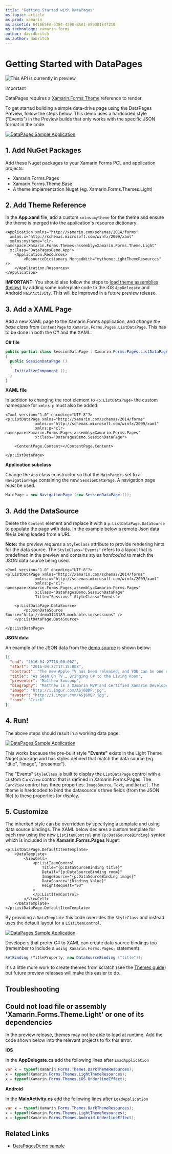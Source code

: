 ```yaml
---
title: "Getting Started with DataPages"
ms.topic: article
ms.prod: xamarin
ms.assetid: 6416E5FA-6384-4298-BAA1-A89381E47210
ms.technology: xamarin-forms
author: davidbritch
ms.author: dabritch
---
```


# Getting Started with DataPages

![](~/media/shared/preview.png "This API is currently in preview")

> [!IMPORTANT]
> DataPages requires a
[Xamarin.Forms Theme](~/xamarin-forms/user-interface/themes/index.md) reference to render.


To get started building a simple data-drive page using the DataPages Preview,
follow the steps below. This demo uses a hardcoded style ("Events") in
the Preview builds that only works with the specific JSON format
in the code.

[ ![](get-started-images/demo-sml.png "DataPages Sample Application")](get-started-images/demo.png "DataPages Sample Application")

## 1. Add NuGet Packages

Add these Nuget packages to your Xamarin.Forms PCL and application projects:

* Xamarin.Forms.Pages
* Xamarin.Forms.Theme.Base
* A theme implementation Nuget (eg. Xamarin.Forms.Themes.Light)

## 2. Add Theme Reference

In the **App.xaml** file, add a custom `xmlns:mytheme` for the theme
and ensure the theme is merged into the application's resource dictionary:

```xaml
<Application xmlns="http://xamarin.com/schemas/2014/forms"
  xmlns:x="http://schemas.microsoft.com/winfx/2009/xaml"
  xmlns:mytheme="clr-namespace:Xamarin.Forms.Themes;assembly=Xamarin.Forms.Theme.Light"
  x:Class="DataPagesDemo.App">
    <Application.Resources>
        <ResourceDictionary MergedWith="mytheme:LightThemeResources" />
    </Application.Resources>
</Application>
```

**IMPORTANT:** You should also follow the steps to [load theme assemblies (below)](#loadtheme)
by adding some boilerplate code to the iOS `AppDelegate` and Android `MainActivity`. This will
be improved in a future preview release.


## 3. Add a XAML Page

Add a new XAML page to the Xamarin.Forms application, and *change the base class*
from `ContentPage` to `Xamarin.Forms.Pages.ListDataPage`. This has to be done in
both the C# and the XAML:

**C# file**

```csharp
public partial class SessionDataPage : Xamarin.Forms.Pages.ListDataPage // was ContentPage
{
  public SessionDataPage ()
  {
    InitializeComponent ();
  }
}
```

**XAML file**

In addition to changing the root element to `<p:ListDataPage>` the custom
namespace for `xmlns:p` must also be added:

```xaml
<?xml version="1.0" encoding="UTF-8"?>
<p:ListDataPage xmlns="http://xamarin.com/schemas/2014/forms"
			 xmlns:x="http://schemas.microsoft.com/winfx/2009/xaml"
			 xmlns:p="clr-namespace:Xamarin.Forms.Pages;assembly=Xamarin.Forms.Pages"
			 x:Class="DataPagesDemo.SessionDataPage">

	<ContentPage.Content></ContentPage.Content>

</p:ListDataPage>
```

**Application subclass**

Change the `App` class constructor so that the `MainPage` is set to a `NavigationPage`
containing the new `SessionDataPage`. A navigation page *must* be used.

```csharp
MainPage = new NavigationPage (new SessionDataPage ());
```

## 3. Add the DataSource

Delete the `Content` element and replace it with a `p:ListDataPage.DataSource`
to populate the page with data. In the example below a remote Json data
file is being loaded from a URL.

**Note:** the preview *requires* a `StyleClass` attribute to
provide rendering hints for the data source. The `StyleClass="Events"`
refers to a layout that is predefined in the preview and contains styles
*hardcoded* to match the JSON data source being used.

```xaml
<?xml version="1.0" encoding="UTF-8"?>
<p:ListDataPage xmlns="http://xamarin.com/schemas/2014/forms"
			 xmlns:x="http://schemas.microsoft.com/winfx/2009/xaml"
			 xmlns:p="clr-namespace:Xamarin.Forms.Pages;assembly=Xamarin.Forms.Pages"
			 x:Class="DataPagesDemo.SessionDataPage"
			 Title="Sessions" StyleClass="Events">

	<p:ListDataPage.DataSource>
		<p:JsonDataSource Source="http://demo3143189.mockable.io/sessions" />
	</p:ListDataPage.DataSource>

</p:ListDataPage>
```

**JSON data**

An example of the JSON data from the [demo source](http://demo3143189.mockable.io/sessions)
is shown below:

```json
[{
  "end": "2016-04-27T18:00:00Z",
  "start": "2016-04-27T17:15:00Z",
  "abstract": "The new Apple TV has been released, and YOU can be one of the first developers to write apps for it. To make things even better, you can build these apps in C#! This session will introduce the basics of how to create a tvOS app with Xamarin, including: differences between tvOS and iOS APIs, TV user interface best practices, responding to user input, as well as the capabilities and limitations of building apps for a television. Grab some popcorn—this is going to be good!",
  "title": "As Seen On TV … Bringing C# to the Living Room",
  "presenter": "Matthew Soucoup",
  "biography": "Matthew is a Xamarin MVP and Certified Xamarin Developer from Madison, WI. He founded his company Code Mill Technologies and started the Madison Mobile .Net Developers Group.  Matt regularly speaks on .Net and Xamarin development at user groups, code camps and conferences throughout the Midwest. Matt gardens hot peppers, rides bikes, and loves Wisconsin micro-brews and cheese.",
  "image": "http://i.imgur.com/ASj60DP.jpg",
  "avatar": "http://i.imgur.com/ASj60DP.jpg",
  "room": "Crick"
}]
```

## 4. Run!

The above steps should result in a working data page:

[ ![](get-started-images/demo-sml.png "DataPages Sample Application")](get-started-images/demo.png "DataPages Sample Application")

This works because the pre-built style **"Events"** exists in the Light Theme Nuget package
and has styles defined that match the data source (eg. "title", "image", "presenter").

The "Events" `StyleClass` is built to display the `ListDataPage` control
with a custom `CardView` control that is defined in Xamarin.Forms.Pages. The `CardView`
control has three properties: `ImageSource`, `Text`, and `Detail`. The theme
is hardcoded to bind the datasource's three fields (from the JSON file) to
these properties for display.

## 5. Customize

The inherited style can be overridden by specifying a
template and using data source bindings. The XAML below declares
a custom template for each row using the new `ListItemControl`
and `{p:DataSourceBinding}`
syntax which is included in the **Xamarin.Forms.Pages** Nuget:

```xaml
<p:ListDataPage.DefaultItemTemplate>
	<DataTemplate>
		<ViewCell>
			<p:ListItemControl
				Title="{p:DataSourceBinding title}"
				Detail="{p:DataSourceBinding room}"
				ImageSource="{p:DataSourceBinding image}"
				DataSource="{Binding Value}"
				HeightRequest="90"
			>
			</p:ListItemControl>
		</ViewCell>
	</DataTemplate>
</p:ListDataPage.DefaultItemTemplate>
```

By providing a `DataTemplate` this code overrides the `StyleClass`
and instead uses the default layout for a `ListItemControl`.

[ ![](get-started-images/custom-sml.png "DataPages Sample Application")](get-started-images/custom.png "DataPages Sample Application")

Developers that prefer C# to XAML can create data source bindings too
(remember to include a `using Xamarin.Forms.Pages;` statement):

```csharp
SetBinding (TitleProperty, new DataSourceBinding ("title"));
```


It's a little more work to create themes from scratch
(see the [Themes guide](~/xamarin-forms/user-interface/themes/index.md))
but future preview releases will make this easier to do.


## Troubleshooting

<a name="loadtheme"/>

## Could not load file or assembly 'Xamarin.Forms.Theme.Light' or one of its dependencies

In the preview release, themes may not be able to load at runtime. Add the code
shown below into the relevant projects to fix this error.

**iOS**

In the **AppDelegate.cs** add the following lines after `LoadApplication`

```csharp
var x = typeof(Xamarin.Forms.Themes.DarkThemeResources);
x = typeof(Xamarin.Forms.Themes.LightThemeResources);
x = typeof(Xamarin.Forms.Themes.iOS.UnderlineEffect);
```

**Android**

In the **MainActivity.cs** add the following lines after `LoadApplication`

```csharp
var x = typeof(Xamarin.Forms.Themes.DarkThemeResources);
x = typeof(Xamarin.Forms.Themes.LightThemeResources);
x = typeof(Xamarin.Forms.Themes.Android.UnderlineEffect);
```



## Related Links

- [DataPagesDemo sample](https://github.com/xamarin/xamarin-forms-samples/tree/master/Pages/DataPagesDemo)
